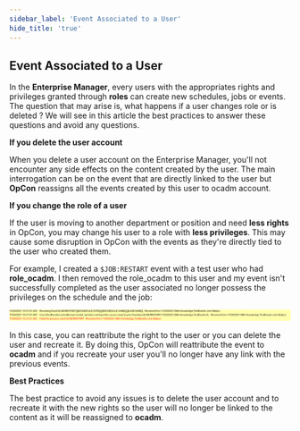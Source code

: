 ```yaml
---
sidebar_label: 'Event Associated to a User'
hide_title: 'true'
---
```


## Event Associated to a User

In the **Enterprise Manager**, every users with the appropriates rights and privileges granted through **roles** can create new schedules, jobs or events. The question that may arise is, what happens if a user changes role or is deleted ? We will see in this article the best practices to answer these questions and avoid any questions.

**If you delete the user account**

When you delete a user account on the Enterprise Manager, you'll not encounter any side effects on the content created by the user. The main interrogation can be on the event that are directly linked to the user but **OpCon** reassigns all the events created by this user to ocadm account.

**If you change the role of a user**

If the user is moving to another department or position and need **less rights** in OpCon, you may change his user to a role with **less privileges**. This may cause some disruption in OpCon with the events as they're directly tied to the user who created them.

For example, I created a `$JOB:RESTART` event with a test user who had **role_ocadm**. I then removed the role_ocadm to this user and my event isn't successfully completed as the user associated no longer possess the privileges on the schedule and the job:

![](../static/img/rtaImage-35.png)

In this case, you can reattribute the right to the user or you can delete the user and recreate it. By doing this, OpCon will reattribute the event to **ocadm** and if you recreate your user you'll no longer have any link with the previous events.

**Best Practices**

The best practice to avoid any issues is to delete the user account and to recreate it with the new rights so the user will no longer be linked to the content as it will be reassigned to **ocadm**.
